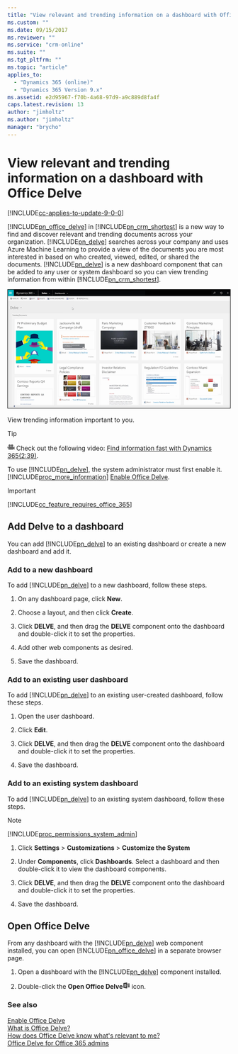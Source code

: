 ```yaml
---
title: "View relevant and trending information on a dashboard with Office Delve (Dynamics 365 Customer Engagement) | MicrosoftDocs"
ms.custom: ""
ms.date: 09/15/2017
ms.reviewer: ""
ms.service: "crm-online"
ms.suite: ""
ms.tgt_pltfrm: ""
ms.topic: "article"
applies_to: 
  - "Dynamics 365 (online)"
  - "Dynamics 365 Version 9.x"
ms.assetid: e2d95967-f70b-4a68-97d9-a9c889d8fa4f
caps.latest.revision: 13
author: "jimholtz"
ms.author: "jimholtz"
manager: "brycho"
---
```

# View relevant and trending information on a dashboard with Office Delve

[!INCLUDE[cc-applies-to-update-9-0-0](../includes/cc_applies_to_update_9_0_0.md)]

[!INCLUDE[pn_office_delve](../includes/pn-office-delve.md)] in [!INCLUDE[pn_crm_shortest](../includes/pn-crm-shortest.md)] is a new way to find and discover relevant and trending documents across your organization. [!INCLUDE[pn_delve](../includes/pn-delve.md)] searches across your company and uses Azure Machine Learning to provide a view of the documents you are most interested in based on who created, viewed, edited, or shared the documents. [!INCLUDE[pn_delve](../includes/pn-delve.md)] is a new dashboard component that can be added to any user or system dashboard so you can view trending information from within [!INCLUDE[pn_crm_shortest](../includes/pn-crm-shortest.md)].  
  
 ![Office Delve dashboard in Dynamics 365](../basics/media/crm-ua-delve-dashboard.png "Office Delve dashboard in Dynamics 365")  
  
 View trending information important to you.  
  
> [!TIP]
> [![Video symbol](../basics/media/video-button.png "Video symbol")](http://go.microsoft.com/fwlink/p/?LinkId=404225) Check out the following video: [Find information fast with Dynamics 365(2:39)](https://go.microsoft.com/fwlink/p/?linkid=837816).  
  
 To use [!INCLUDE[pn_delve](../includes/pn-delve.md)], the system administrator must first enable it. [!INCLUDE[proc_more_information](../includes/proc-more-information.md)] [Enable Office Delve](../admin/enable-office-delve.md).  
  
> [!IMPORTANT]
> [!INCLUDE[cc_feature_requires_office_365](../includes/cc-feature-requires-office-365.md)]  
  
## Add Delve to a dashboard  
 You can add [!INCLUDE[pn_delve](../includes/pn-delve.md)] to an existing dashboard or create a new dashboard and add it.  
  
### Add to a new dashboard  
 To add [!INCLUDE[pn_delve](../includes/pn-delve.md)] to a new dashboard, follow these steps.  
  
1.  On any dashboard page, click **New**.  
  
2.  Choose a layout, and then click **Create**.  
  
3.  Click **DELVE**, and then drag the **DELVE** component onto the dashboard and double-click it to set the properties.  
  
4.  Add other web components as desired.  
  
5.  Save the dashboard.  
  
### Add to an existing user dashboard  
 To add [!INCLUDE[pn_delve](../includes/pn-delve.md)] to an existing user-created dashboard, follow these steps.  
  
1.  Open the user dashboard.  
  
2.  Click **Edit**.  
  
3.  Click **DELVE**, and then drag the **DELVE** component onto the dashboard and double-click it to set the properties.  
  
4.  Save the dashboard.  
  
### Add to an existing system dashboard  
 To add [!INCLUDE[pn_delve](../includes/pn-delve.md)] to an existing system dashboard, follow these steps.  
  
> [!NOTE]
> [!INCLUDE[proc_permissions_system_admin](../includes/proc-permissions-system-admin.md)]  
  
1.  Click **Settings** > **Customizations** > **Customize the System**  
  
2.  Under **Components**, click **Dashboards**. Select a dashboard and then double-click it to view the dashboard components.  
  
3.  Click **DELVE**, and then drag the **DELVE** component onto the dashboard and double-click it to set the properties.  
  
4.  Save the dashboard.  
  
## Open Office Delve  
 From any dashboard with the [!INCLUDE[pn_delve](../includes/pn-delve.md)] web component installed, you can open [!INCLUDE[pn_office_delve](../includes/pn-office-delve.md)] in a separate browser page.  
  
1.  Open a dashboard with the [!INCLUDE[pn_delve](../includes/pn-delve.md)] component installed.  
  
2.  Double-click the **Open Office Delve**![Office Delve](../basics/media/crm-ua-delve-icon.png "Office Delve") icon.  
  
### See also  
 [Enable Office Delve](../admin/enable-office-delve.md)   
 [What is Office Delve?](https://support.office.com/en-us/article/What-is-Office-Delve-1315665a-c6af-4409-a28d-49f8916878ca?ui=en-US&rs=en-US&ad=US)   
 [How does Office Delve know what's relevant to me?](https://support.office.com/en-us/article/How-does-Office-Delve-know-what-s-relevant-to-me-048d502e-80a7-4f77-ac5c-f9d81733c385?ui=en-US&rs=en-US&ad=US)   
 [Office Delve for Office 365 admins](https://support.office.com/en-us/article/Office-Delve-for-Office-365-admins-54f87a42-15a4-44b4-9df0-d36287d9531b?ui=en-US&rs=en-US&ad=US)
